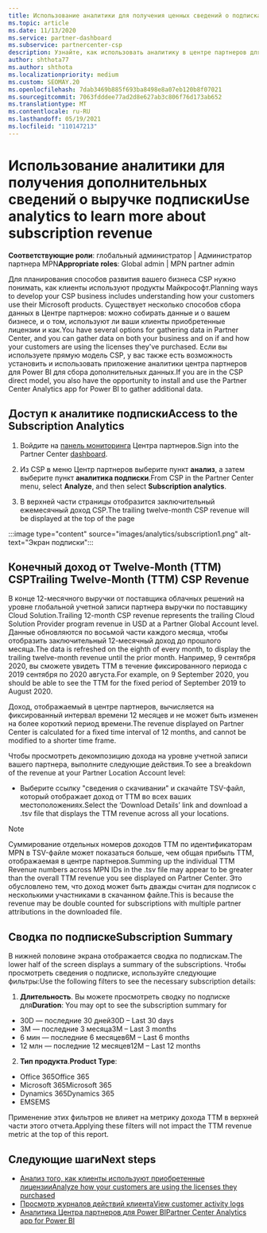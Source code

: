 ```yaml
---
title: Использование аналитики для получения ценных сведений о подписках
ms.topic: article
ms.date: 11/13/2020
ms.service: partner-dashboard
ms.subservice: partnercenter-csp
description: Узнайте, как использовать аналитику в центре партнеров для лучшего понимания бизнеса и того, как ваши клиенты используют приобретенные вами лицензии.
author: shthota77
ms.author: shthota
ms.localizationpriority: medium
ms.custom: SEOMAY.20
ms.openlocfilehash: 7dab3469b885f693ba8498e8a07eb120b8f07021
ms.sourcegitcommit: 7063fdddee77ad2d8e627ab3c806f76d173ab652
ms.translationtype: MT
ms.contentlocale: ru-RU
ms.lasthandoff: 05/19/2021
ms.locfileid: "110147213"
---
```

# <a name="use-analytics-to-learn-more-about-subscription-revenue"></a><span data-ttu-id="67f47-103">Использование аналитики для получения дополнительных сведений о выручке подписки</span><span class="sxs-lookup"><span data-stu-id="67f47-103">Use analytics to learn more about subscription revenue</span></span>

<span data-ttu-id="67f47-104">**Соответствующие роли**: глобальный администратор | Администратор партнера MPN</span><span class="sxs-lookup"><span data-stu-id="67f47-104">**Appropriate roles**: Global admin | MPN partner admin</span></span>

<span data-ttu-id="67f47-105">Для планирования способов развития вашего бизнеса CSP нужно понимать, как клиенты используют продукты Майкрософт.</span><span class="sxs-lookup"><span data-stu-id="67f47-105">Planning ways to develop your CSP business includes understanding how your customers use their Microsoft products.</span></span> <span data-ttu-id="67f47-106">Существует несколько способов сбора данных в Центре партнеров: можно собирать данные и о вашем бизнесе, и о том, используют ли ваши клиенты приобретенные лицензии и как.</span><span class="sxs-lookup"><span data-stu-id="67f47-106">You have several options for gathering data in Partner Center, and you can gather data on both your business and on if and how your customers are using the licenses they've purchased.</span></span> <span data-ttu-id="67f47-107">Если вы используете прямую модель CSP, у вас также есть возможность установить и использовать приложение аналитики центра партнеров для Power BI для сбора дополнительных данных.</span><span class="sxs-lookup"><span data-stu-id="67f47-107">If you are in the CSP direct model, you also have the opportunity to install and use the Partner Center Analytics app for Power BI to gather additional data.</span></span>

## <a name="access-to-the-subscription-analytics"></a><span data-ttu-id="67f47-108">Доступ к аналитике подписки</span><span class="sxs-lookup"><span data-stu-id="67f47-108">Access to the Subscription Analytics</span></span>

1. <span data-ttu-id="67f47-109">Войдите на [панель мониторинга](https://partner.microsoft.com/dashboard/home) Центра партнеров.</span><span class="sxs-lookup"><span data-stu-id="67f47-109">Sign into the Partner Center [dashboard](https://partner.microsoft.com/dashboard/home).</span></span>
1. <span data-ttu-id="67f47-110">Из CSP в меню Центр партнеров выберите пункт **анализ**, а затем выберите пункт **аналитика подписки**.</span><span class="sxs-lookup"><span data-stu-id="67f47-110">From CSP in the Partner Center menu, select **Analyze**, and then select **Subscription analytics**.</span></span>

1. <span data-ttu-id="67f47-111">В верхней части страницы отобразится заключительный ежемесячный доход CSP.</span><span class="sxs-lookup"><span data-stu-id="67f47-111">The trailing twelve-month CSP revenue will be displayed at the top of the page</span></span>

:::image type="content" source="images/analytics/subscription1.png" alt-text="Экран подписки":::

## <a name="trailing-twelve-month-ttm-csp-revenue"></a><span data-ttu-id="67f47-113">Конечный доход от Twelve-Month (ТТМ) CSP</span><span class="sxs-lookup"><span data-stu-id="67f47-113">Trailing Twelve-Month (TTM) CSP Revenue</span></span>

<span data-ttu-id="67f47-114">В конце 12-месячного выручки от поставщика облачных решений на уровне глобальной учетной записи партнера выручки по поставщику Cloud Solution.</span><span class="sxs-lookup"><span data-stu-id="67f47-114">Trailing 12-month CSP revenue represents the trailing Cloud Solution Provider program revenue in USD at a Partner Global Account level.</span></span> <span data-ttu-id="67f47-115">Данные обновляются по восьмой части каждого месяца, чтобы отобразить заключительный 12-месячный доход до прошлого месяца.</span><span class="sxs-lookup"><span data-stu-id="67f47-115">The data is refreshed on the eighth of every month, to display the trailing twelve-month revenue until the prior month.</span></span> <span data-ttu-id="67f47-116">Например, 9 сентября 2020, вы сможете увидеть ТТМ в течение фиксированного периода с 2019 сентября по 2020 августа.</span><span class="sxs-lookup"><span data-stu-id="67f47-116">For example, on 9 September 2020, you should be able to see the TTM for the fixed period of September 2019 to August 2020.</span></span>

<span data-ttu-id="67f47-117">Доход, отображаемый в центре партнеров, вычисляется на фиксированный интервал времени 12 месяцев и не может быть изменен на более короткий период времени.</span><span class="sxs-lookup"><span data-stu-id="67f47-117">The revenue displayed on Partner Center is calculated for a fixed time interval of 12 months, and cannot be modified to a shorter time frame.</span></span>

<span data-ttu-id="67f47-118">Чтобы просмотреть декомпозицию дохода на уровне учетной записи вашего партнера, выполните следующие действия.</span><span class="sxs-lookup"><span data-stu-id="67f47-118">To see a breakdown of the revenue at your Partner Location Account level:</span></span>

- <span data-ttu-id="67f47-119">Выберите ссылку "сведения о скачивании" и скачайте TSV-файл, который отображает доход от ТТМ во всех ваших местоположениях.</span><span class="sxs-lookup"><span data-stu-id="67f47-119">Select the ‘Download Details’ link and download a .tsv file that displays the TTM revenue across all your locations.</span></span>

>[!NOTE] 
><span data-ttu-id="67f47-120">Суммирование отдельных номеров доходов ТТМ по идентификаторам MPN в TSV-файле может показаться больше, чем общая прибыль ТТМ, отображаемая в центре партнеров.</span><span class="sxs-lookup"><span data-stu-id="67f47-120">Summing up the individual TTM Revenue numbers across MPN IDs in the .tsv file may appear to be greater than the overall TTM revenue you see displayed on Partner Center.</span></span> <span data-ttu-id="67f47-121">Это обусловлено тем, что доход может быть дважды считан для подписок с несколькими участниками в скачанном файле.</span><span class="sxs-lookup"><span data-stu-id="67f47-121">This is because the revenue may be double counted for subscriptions with multiple partner attributions in the downloaded file.</span></span>

## <a name="subscription-summary"></a><span data-ttu-id="67f47-122">Сводка по подписке</span><span class="sxs-lookup"><span data-stu-id="67f47-122">Subscription Summary</span></span>

<span data-ttu-id="67f47-123">В нижней половине экрана отображается сводка по подпискам.</span><span class="sxs-lookup"><span data-stu-id="67f47-123">The lower half of the screen displays a summary of the subscriptions.</span></span> <span data-ttu-id="67f47-124">Чтобы просмотреть сведения о подписке, используйте следующие фильтры:</span><span class="sxs-lookup"><span data-stu-id="67f47-124">Use the following filters to see the necessary subscription details:</span></span>  

1. <span data-ttu-id="67f47-125">**Длительность**. Вы можете просмотреть сводку по подписке для</span><span class="sxs-lookup"><span data-stu-id="67f47-125">**Duration**: You may opt to see the subscription summary for</span></span> 

- <span data-ttu-id="67f47-126">30D — последние 30 дней</span><span class="sxs-lookup"><span data-stu-id="67f47-126">30D – Last 30 days</span></span>
- <span data-ttu-id="67f47-127">3M — последние 3 месяца</span><span class="sxs-lookup"><span data-stu-id="67f47-127">3M – Last 3 months</span></span>
- <span data-ttu-id="67f47-128">6 мин — последние 6 месяцев</span><span class="sxs-lookup"><span data-stu-id="67f47-128">6M – Last 6 months</span></span>
- <span data-ttu-id="67f47-129">12 млн — последние 12 месяцев</span><span class="sxs-lookup"><span data-stu-id="67f47-129">12M – Last 12 months</span></span>

2. <span data-ttu-id="67f47-130">**Тип продукта**.</span><span class="sxs-lookup"><span data-stu-id="67f47-130">**Product Type**:</span></span>
 
- <span data-ttu-id="67f47-131">Office 365</span><span class="sxs-lookup"><span data-stu-id="67f47-131">Office 365</span></span>
- <span data-ttu-id="67f47-132">Microsoft 365</span><span class="sxs-lookup"><span data-stu-id="67f47-132">Microsoft 365</span></span>
- <span data-ttu-id="67f47-133">Dynamics 365</span><span class="sxs-lookup"><span data-stu-id="67f47-133">Dynamics 365</span></span>
- <span data-ttu-id="67f47-134">EMS</span><span class="sxs-lookup"><span data-stu-id="67f47-134">EMS</span></span>

<span data-ttu-id="67f47-135">Применение этих фильтров не влияет на метрику дохода ТТМ в верхней части этого отчета.</span><span class="sxs-lookup"><span data-stu-id="67f47-135">Applying these filters will not impact the TTM revenue metric at the top of this report.</span></span>


 
## <a name="next-steps"></a><span data-ttu-id="67f47-136">Следующие шаги</span><span class="sxs-lookup"><span data-stu-id="67f47-136">Next steps</span></span>

- [<span data-ttu-id="67f47-137">Анализ того, как клиенты используют приобретенные лицензии</span><span class="sxs-lookup"><span data-stu-id="67f47-137">Analyze how your customers are using the licenses they purchased</span></span>](increasing-adoption-and-satisfaction.md)  
- [<span data-ttu-id="67f47-138">Просмотр журналов действий клиента</span><span class="sxs-lookup"><span data-stu-id="67f47-138">View customer activity logs</span></span>](activity-logs.md)
- [<span data-ttu-id="67f47-139">Аналитика Центра партнеров для Power BI</span><span class="sxs-lookup"><span data-stu-id="67f47-139">Partner Center Analytics app for Power BI</span></span>](power-bi-app-for-direct-partners.md)






